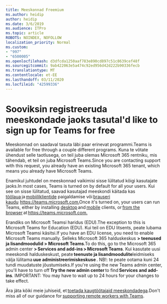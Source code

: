 ```yaml
---
title: Meeskonnad Freemium
ms.author: heidip
author: heidip
ms.date: 3/6/2019
ms.audience: ITPro
ms.topic: article
ROBOTS: NOINDEX, NOFOLLOW
localization_priority: Normal
ms.custom:
- "997"
- "6500005"
ms.openlocfilehash: d3dfcda1250aaf783e890cd897c51c8639cef48f
ms.sourcegitcommit: 9ab422063e5a474c92ed956d42d222b90336fecb
ms.translationtype: MT
ms.contentlocale: et-EE
ms.lasthandoff: 03/11/2020
ms.locfileid: "42599336"
---
```

# <a name="id-like-to-sign-up-for-teams-for-free"></a><span data-ttu-id="12e3b-102">Sooviksin registreeruda meeskondade jaoks tasuta</span><span class="sxs-lookup"><span data-stu-id="12e3b-102">I'd like to sign up for Teams for free</span></span>

<span data-ttu-id="12e3b-103">Meeskonnad on saadaval tasuta läbi paar erinevat programmi.</span><span class="sxs-lookup"><span data-stu-id="12e3b-103">Teams is available for free through a couple different programs.</span></span> <span data-ttu-id="12e3b-104">Kuna te võtate ühendust selle taotlusega, on teil juba olemas Microsoft 365 rentniku, mis tähendab, et teil on juba Microsoft Teams.</span><span class="sxs-lookup"><span data-stu-id="12e3b-104">Since you are contacting support with this request, you already have an existing Microsoft 365 tenant, which means you already have Microsoft Teams.</span></span>

<span data-ttu-id="12e3b-105">Enamikul juhtudel on meeskonnad vaikimisi sisse lülitatud kõigi kasutajate jaoks.</span><span class="sxs-lookup"><span data-stu-id="12e3b-105">In most cases, Teams is turned on by default for all your users.</span></span> <span data-ttu-id="12e3b-106">Kui see on sisse lülitatud, saavad kasutajad meeskondi käitada kas [töölaua](https://docs.microsoft.com/MicrosoftTeams/get-clients#desktop-client) ja [mobiiliklientide](https://docs.microsoft.com/MicrosoftTeams/get-clients#mobile-clients) paigaldamise või [brauseri kaudu](https://docs.microsoft.com/MicrosoftTeams/get-clients#web-client)  <https://teams.microsoft.com.></span><span class="sxs-lookup"><span data-stu-id="12e3b-106">Once it's turned on, your users can run Teams, either by installing [desktop](https://docs.microsoft.com/MicrosoftTeams/get-clients#desktop-client) and [mobile](https://docs.microsoft.com/MicrosoftTeams/get-clients#mobile-clients) clients, or [from the browser](https://docs.microsoft.com/MicrosoftTeams/get-clients#web-client) at <https://teams.microsoft.com.></span></span>

<span data-ttu-id="12e3b-107">Erandiks on Microsoft Teamsi haridus (EDU).</span><span class="sxs-lookup"><span data-stu-id="12e3b-107">The exception to this is Microsoft Teams for Education (EDU).</span></span> <span data-ttu-id="12e3b-108">Kui teil on EDU litsents, peate lubama Microsoft Teamsi käsitsi.</span><span class="sxs-lookup"><span data-stu-id="12e3b-108">If you have an EDU license, you need to enable Microsoft Teams manually.</span></span> <span data-ttu-id="12e3b-109">Selleks Microsoft 365 halduskeskus **> teenused ja lisandmoodulid > Microsoft Teams**.</span><span class="sxs-lookup"><span data-stu-id="12e3b-109">To do this, go to the Microsoft 365 admin center **> Services and add-ins > Microsoft Teams**.</span></span> <span data-ttu-id="12e3b-110">Kui kasutate uusi meeskondi halduskeskust, peate **teenuste ja lisandmoodulite**leidmiseks välja lülitama **uue administreerimiskeskuse** . NB!: te peate ootama kuni 24 tundi muudatuste jõustumiseks.</span><span class="sxs-lookup"><span data-stu-id="12e3b-110">If you're using the new Teams admin center, you'll have to turn off **Try the new admin center** to find **Services and add-ins**. IMPORTANT: You may have to wait up to 24 hours for your changes to take effect.</span></span>

<span data-ttu-id="12e3b-111">Ära jäta kõiki meie juhiseid, et [toetada kaugtöötajaid meeskondadega](https://docs.microsoft.com/MicrosoftTeams/support-remote-work-with-teams).</span><span class="sxs-lookup"><span data-stu-id="12e3b-111">Don't miss all of our guidance for [supporting remote workers with Teams](https://docs.microsoft.com/MicrosoftTeams/support-remote-work-with-teams).</span></span>
